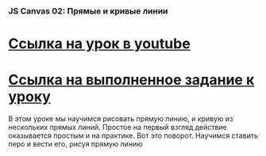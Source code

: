 ###  JS Canvas 02: Прямые и кривые линии ###
[Ссылка на урок в youtube](https://www.youtube.com/watch?v=2eVhVhj6Szc)
===============================================================================
[Ссылка на выполненное задание  к уроку](https://evgenprushk.github.io/lessons/JS_Canvas_02_Straight_and_Curved_Lines/)
==========================================================================
В этом уроке мы научимся рисовать прямую линию, и кривую из нескольких прямых линий. Простое на первый взгляд действие оказывается простым и на практике. Вот это поворот. Научимся ставить перо и вести его, рисуя прямую линию

